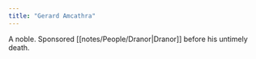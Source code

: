 ```yaml
---
title: "Gerard Amcathra"
---
```

A noble. Sponsored [[notes/People/Dranor|Dranor]] before his untimely death.
